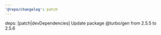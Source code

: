 ```yaml
---
'@repo/changelog': patch
---
```


deps: [patch|devDependencies] Update package @turbo/gen from 2.5.5 to 2.5.6
